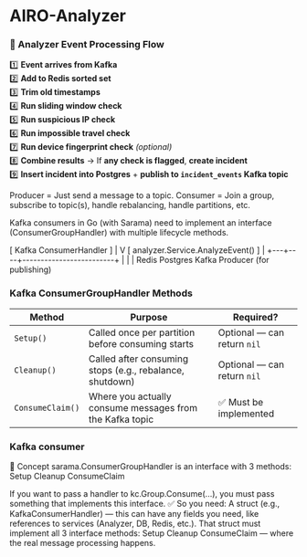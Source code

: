 # AIRO-Analyzer

### 🔁 Analyzer Event Processing Flow

1️⃣ **Event arrives from Kafka**  
2️⃣ **Add to Redis sorted set**  
3️⃣ **Trim old timestamps**  
4️⃣ **Run sliding window check**  
5️⃣ **Run suspicious IP check**  
6️⃣ **Run impossible travel check**  
7️⃣ **Run device fingerprint check** *(optional)*  
8️⃣ **Combine results** → If **any check is flagged**, **create incident**  
9️⃣ **Insert incident into Postgres** + **publish to `incident_events` Kafka topic**

Producer = Just send a message to a topic.
Consumer = Join a group, subscribe to topic(s), handle rebalancing, handle partitions, etc.

Kafka consumers in Go (with Sarama) need to implement an interface (ConsumerGroupHandler) with multiple lifecycle methods.

[ Kafka ConsumerHandler ]
         |
         V
[ analyzer.Service.AnalyzeEvent() ]
         |
     +---+----+-------------------------+
     |        |                         |
 Redis   Postgres               Kafka Producer (for publishing)


### Kafka ConsumerGroupHandler Methods

| Method           | Purpose                                                                 | Required?                     |
|----------------  |-------------------------------------------------------------------------|-------------------------------|
| `Setup()`        | Called once per partition before consuming starts                       | Optional — can return `nil`   |
| `Cleanup()`      | Called after consuming stops (e.g., rebalance, shutdown)                | Optional — can return `nil`   |
| `ConsumeClaim()` | Where you actually consume messages from the Kafka topic                | ✅ Must be implemented        |


### Kafka consumer 
🧠 Concept
sarama.ConsumerGroupHandler is an interface with 3 methods:
Setup
Cleanup
ConsumeClaim

If you want to pass a handler to kc.Group.Consume(...), you must pass something that implements this interface.
✅ So you need:
A struct (e.g., KafkaConsumerHandler) — this can have any fields you need, like references to services (Analyzer, DB, Redis, etc.).
That struct must implement all 3 interface methods:
Setup
Cleanup
ConsumeClaim — where the real message processing happens.

